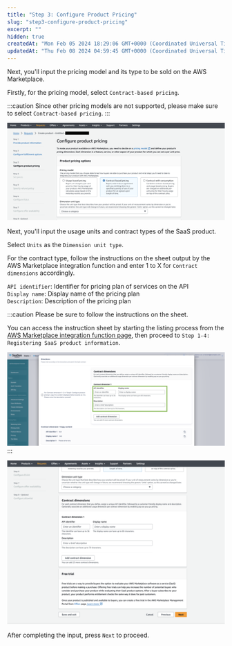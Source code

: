 ```yaml
---
title: "Step 3: Configure Product Pricing"
slug: "step3-configure-product-pricing"
excerpt: ""
hidden: true
createdAt: "Mon Feb 05 2024 18:29:06 GMT+0000 (Coordinated Universal Time)"
updatedAt: "Thu Feb 08 2024 04:59:45 GMT+0000 (Coordinated Universal Time)"
---
```

Next, you'll input the pricing model and its type to be sold on the AWS Marketplace.

Firstly, for the pricing model, select `Contract-based pricing`.

:::caution
Since other pricing models are not supported, please make sure to select `Contract-based pricing`.
:::

![](/ja/img/aws-marketplace-integration/product-submission/step3-configure-product-pricing/step3-configure-product-pricing-1.png)


Next, you'll input the usage units and contract types of the SaaS product.

Select `Units` as the `Dimension unit type`.

For the contract type, follow the instructions on the sheet output by the AWS Marketplace integration function and enter 1 to X for `Contract dimensions` accordingly.

`API identifier`: Identifier for pricing plan of services on the API  
`Display name`: Display name of the pricing plan  
`Description`: Description of the pricing plan

:::caution
Please be sure to follow the instructions on the sheet.

You can access the instruction sheet by starting the listing process from the [AWS Marketplace integration function page](https://settings.console.saasus.io/integrations/aws-marketplace), then proceed to `Step 1-4: Registering SaaS product information`.

![](/ja/img/aws-marketplace-integration/product-submission/step3-configure-product-pricing/step3-configure-product-pricing-2.png)
:::

![](/ja/img/aws-marketplace-integration/product-submission/step3-configure-product-pricing/step3-configure-product-pricing-3.png)

After completing the input, press `Next` to proceed.